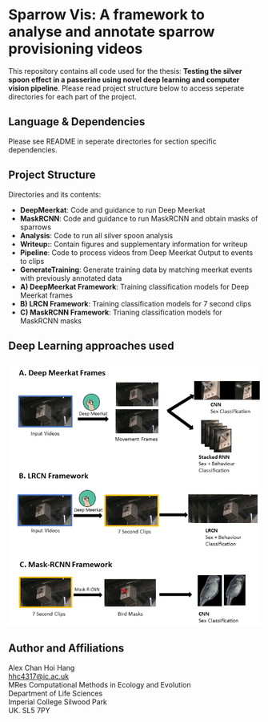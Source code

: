 # Sparrow Vis: A framework to analyse and annotate sparrow provisioning videos
This repository contains all code used for the thesis: **Testing the silver spoon effect in a passerine using novel deep learning and computer vision pipeline**. Please read project structure below to access seperate directories for each part of the project.

## Language & Dependencies
Please see README in seperate directories for section specific dependencies.  

## Project Structure
Directories and its contents:  

- **DeepMeerkat**: Code and guidance to run Deep Meerkat  
- **MaskRCNN**: Code and guidance to run MaskRCNN and obtain masks of sparrows  
- **Analysis**: Code to run all silver spoon analysis  
- **Writeup:**: Contain figures and supplementary information for writeup  
- **Pipeline**: Code to process videos from Deep Meerkat Output to events to clips 
- **GenerateTraining**: Generate training data by matching meerkat events with previously annotated data 
- **A) DeepMeerkat Framework**: Training classification models for Deep Meerkat frames  
- **B) LRCN Framework**: Training classification models for 7 second clips  
- **C) MaskRCNN Framework**: Trianing classification models for MaskRCNN masks   

## Deep Learning approaches used
![Pipeline](Graphics/Pipeline.png)  

## Author and Affiliations
Alex Chan Hoi Hang  
hhc4317@ic.ac.uk  
MRes Computational Methods in Ecology and Evolution  
Department of Life Sciences  
Imperial College Silwood Park  
UK. SL5 7PY  
